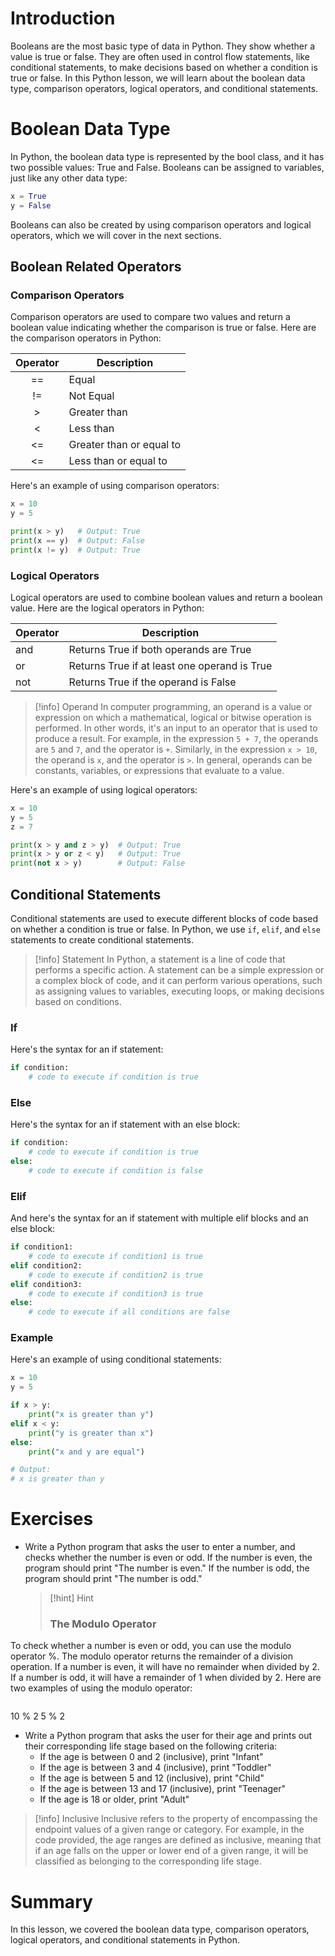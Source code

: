 # Introduction

Booleans are the most basic type of data in Python. They show whether a value is true or false. They are often used in control flow statements, like conditional statements, to make decisions based on whether a condition is true or false. In this Python lesson, we will learn about the boolean data type, comparison operators, logical operators, and conditional statements.

# Boolean Data Type

In Python, the boolean data type is represented by the bool class, and it has two possible values: True and False. Booleans can be assigned to variables, just like any other data type:

```python
x = True
y = False
```

Booleans can also be created by using comparison operators and logical operators, which we will cover in the next sections.

## Boolean Related Operators

### Comparison Operators

Comparison operators are used to compare two values and return a boolean value indicating whether the comparison is true or false. Here are the comparison operators in Python:

| Operator | Description              |
|:--------:| ------------------------ |
|    ==    | Equal                    |
|    !=    | Not Equal                |
|    >     | Greater than             |
|    <     | Less than                |
|    <=    | Greater than or equal to |
|    <=    | Less than or equal to                         |

Here's an example of using comparison operators:

```python
x = 10
y = 5

print(x > y)   # Output: True
print(x == y)  # Output: False
print(x != y)  # Output: True
```

### Logical Operators

Logical operators are used to combine boolean values and return a boolean value. Here are the logical operators in Python:

| Operator | Description                                  |
| -------- | -------------------------------------------- |
| and      | Returns True if both operands are True       |
| or       | Returns True if at least one operand is True |
| not      | Returns True if the operand is False                                             |

>[!info] Operand
>In computer programming, an operand is a value or expression on which a mathematical, logical or bitwise operation is performed. In other words, it's an input to an operator that is used to produce a result. For example, in the expression `5 + 7`, the operands are `5` and `7`, and the operator is `+`. Similarly, in the expression `x > 10`, the operand is `x`, and the operator is `>`. In general, operands can be constants, variables, or expressions that evaluate to a value.

Here's an example of using logical operators:

```python
x = 10
y = 5
z = 7

print(x > y and z > y)  # Output: True
print(x > y or z < y)   # Output: True
print(not x > y)        # Output: False
```

## Conditional Statements

Conditional statements are used to execute different blocks of code based on whether a condition is true or false. In Python, we use `if`, `elif`, and `else` statements to create conditional statements.

>[!info] Statement
>In Python, a statement is a line of code that performs a specific action. A statement can be a simple expression or a complex block of code, and it can perform various operations, such as assigning values to variables, executing loops, or making decisions based on conditions.


### If
Here's the syntax for an if statement:

```python
if condition:
    # code to execute if condition is true
```

### Else

Here's the syntax for an if statement with an else block:

```python
if condition:
    # code to execute if condition is true
else:
    # code to execute if condition is false
```

### Elif
And here's the syntax for an if statement with multiple elif blocks and an else block:

```python
if condition1:
    # code to execute if condition1 is true
elif condition2:
    # code to execute if condition2 is true
elif condition3:
    # code to execute if condition3 is true
else:
    # code to execute if all conditions are false
```

### Example 
Here's an example of using conditional statements:
```python
x = 10
y = 5

if x > y:
    print("x is greater than y")
elif x < y:
    print("y is greater than x")
else:
    print("x and y are equal")

# Output:
# x is greater than y
```


# Exercises

- Write a Python program that asks the user to enter a number, and checks whether the number is even or odd. If the number is even, the program should print "The number is even." If the number is odd, the program should print "The number is odd."
  > [!hint] Hint
  > ### The Modulo Operator
To check whether a number is even or odd, you can use the modulo operator %. The modulo operator returns the remainder of a division operation. If a number is even, it will have no remainder when divided by 2. If a number is odd, it will have a remainder of 1 when divided by 2. Here are two examples of using the modulo operator:
> ```python
10 % 2
5 % 2

- Write a Python program that asks the user for their age and prints out their corresponding life stage based on the following criteria:
	- If the age is between 0 and 2 (inclusive), print "Infant"
	- If the age is between 3 and 4 (inclusive), print "Toddler"
	- If the age is between 5 and 12 (inclusive), print "Child"
	- If the age is between 13 and 17 (inclusive), print "Teenager"
	- If the age is 18 or older, print "Adult"

> [!info] Inclusive
> Inclusive refers to the property of encompassing the endpoint values of a given range or category. For example, in the code provided, the age ranges are defined as inclusive, meaning that if an age falls on the upper or lower end of a given range, it will be classified as belonging to the corresponding life stage.


# Summary

In this lesson, we covered the boolean data type, comparison operators, logical operators, and conditional statements in Python.